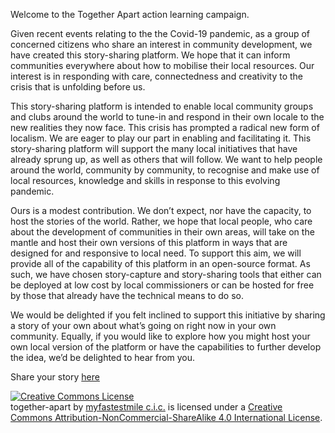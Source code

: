 Welcome to the Together Apart action learning campaign.

Given recent events relating to the the Covid-19 pandemic, as a group of concerned citizens who share an interest in community development, we have created this story-sharing platform. We hope that it can inform communities everywhere about how to mobilise their local resources. Our interest is in responding with care, connectedness and creativity to the crisis that is unfolding before us.

This story-sharing platform is intended to enable local community groups and clubs around the world to tune-in and respond in their own locale to the new realities they now face. This crisis has prompted a radical new form of localism. We are eager to play our part in enabling and facilitating it. This story-sharing platform will support the many local initiatives that have already sprung up, as well as others that will follow. We want to help people around the world, community by community, to recognise and make use of local resources, knowledge and skills in response to this evolving pandemic.

Ours is a modest contribution. We don’t expect, nor have the capacity, to host the stories of the world. Rather, we hope that local people, who care about the development of communities in their own areas, will take on the mantle and host their own versions of this platform in ways that are designed for and responsive to local need. To support this aim, we will provide all of the capability of this platform in an open-source format. As such, we have chosen story-capture and story-sharing tools that either can be deployed at low cost by local commissioners or can be hosted for free by those that already have the technical means to do so.

We would be delighted if you felt inclined to support this initiative by sharing a story of your own about what’s going on right now in your own community. Equally, if you would like to explore how you might host your own local version of the platform or have the capabilities to further develop the idea, we’d be delighted to hear from you.

Share your story <a href="https://stories.limequery.com/662265" target="_blank">here</a>

<a rel="license" href="http://creativecommons.org/licenses/by-nc-sa/4.0/"><img alt="Creative Commons License" style="border-width:0" src="https://i.creativecommons.org/l/by-nc-sa/4.0/88x31.png" /></a><br /><span xmlns:dct="http://purl.org/dc/terms/" property="dct:title">together-apart</span> by <a xmlns:cc="http://creativecommons.org/ns#" href="https://myfastestmile.com" property="cc:attributionName" rel="cc:attributionURL">myfastestmile c.i.c.</a> is licensed under a <a rel="license" href="http://creativecommons.org/licenses/by-nc-sa/4.0/">Creative Commons Attribution-NonCommercial-ShareAlike 4.0 International License</a>.
